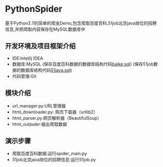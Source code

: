 # PythonSpider
基于Python3.7的简单的爬虫Demo,包含爬取百度百科,51job北京java岗位的招聘信息,并把爬取内容保存在MySQL数据库中

## 开发环境及项目框架介绍
- IDE:Intellij IDEA
- 数据库:MySQL 
(保存百度百科数据的数据库结构代码[baike.sql](https://github.com/suxiongwei/PythonSpider/blob/master/baike.sql))
(保存51job数据的数据库结构代码[51java.sql](https://github.com/suxiongwei/PythonSpider/blob/master/51java.sql))
- 代码管理:Git

## 模块介绍
- url_manager.py:URL管理器
- html_downloader.py: 网页下载器（urllib2）
- html_parser.py:网页解析器（BeautifulSoup）
- html_outputer:输出爬取数据
## 演示步骤
- 爬取百度百科数据:运行spider_main.py
- 51job北京java岗位的招聘信息:运行51job.py
